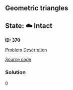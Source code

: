 ## Geometric triangles

## State: :cloud: **Intact**

**ID: 370**

[Problem Description](https://projecteuler.net/problem=370)

[Source code](main.cpp)

### Solution
0